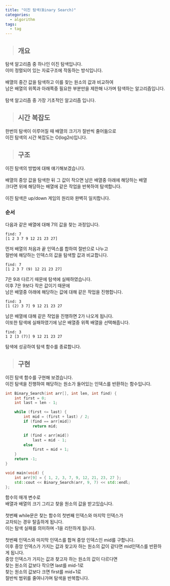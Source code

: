 ```yaml
---
title: "이진 탐색(Binary Search)"
categories:
  - algorithm
tags:
  - tag
---
```

> ## 개요

탐색 알고리즘 중 하나인 이진 탐색입니다.<br>
이미 정렬되어 있는 자료구조에 작동하는 방식입니다.<br>
<br>
배열의 중간 값을 탐색하고 이를 찾는 원소의 값과 비교하여<br>
남은 배열의 위쪽과 아래쪽중 필요한 부분만을 제한해 나가며 탐색하는 알고리즘입니다.<br>
<br>
탐색 알고리즘 중 가장 기초적인 알고리즘 입니다.
> ## 시간 복잡도

한번의 탐색이 이루어질 때 배열의 크기가 절반씩 줄어듦으로<br>
이진 탐색의 시간 복잡도는 O(log2n)입니다.
> ## 구조

이진 탐색의 방법에 대해 얘기해보겠습니다.<br>
<br>
배열의 중앙 값을 탐색한 뒤 그 값이 작으면 남은 배열중 아래에 해당하는 배열<br>
크다면 위에 해당하는 배열에 같은 작업을 반복하여 탐색합니다.<br>
<br>
이진 탐색은 up/down 게임의 원리와 완벽히 일치합니다.
### 순서
다음과 같은 배열에 대해 7의 값을 찾는 과정입니다.
```
find: 7
[1 2 3 7 9 12 21 23 27]
```
먼저 배열의 처음과 끝 인덱스를 합하여 절반으로 나누고<br>
절반에 해당하는 인덱스의 값을 탐색할 값과 비교합니다.
```
find: 7
[1 2 3 7 (9) 12 21 23 27]
```
7은 9과 다르기 때문에 탐색에 실패하였습니다.<br>
이후 7은 9보다 작은 값이기 때문에<br>
남은 배열중 아래에 해당하는 값에 대해 같은 작업을 진행합니다.
```
find: 3
[1 (2) 3 7] 9 12 21 23 27
```
남은 배열에 대해 같은 작업을 진행하면 2가 나오게 됩니다.<br>
이또한 탐색에 실패하였기에 남은 배열중 위쪽 배열을 선택해줍니다.
```
find: 3
1 2 [3 (7)] 9 12 21 23 27
```
탐색에 성공하여 탐색 함수를 종료합니다.
> ## 구현

이진 탐색 함수를 구현해 보겠습니다.<br>
이진 탐색을 진행하여 해당하는 원소가 들어있는 인덱스를 반환하는 함수입니다.
```cpp
int Binary_Search(int arr[], int len, int find) {
	int first = 0;
	int last = len - 1;

	while (first <= last) {
		int mid = (first + last) / 2;
		if (find == arr[mid])
			return mid;

		if (find < arr[mid])
			last = mid - 1;
		else
			first = mid + 1;
	}
	return -1;
}
```
```cpp
void main(void) {
	int arr[9] = { 1, 2, 3, 7, 9, 12, 21, 23, 27 };
	std::cout << Binary_Search(arr, 9, 7) << std::endl;
};
```
함수의 매개 변수로<br>
배열과 배열의 크기 그리고 찾을 원소의 값을 받고있습니다.<br>
<br>
첫번째 while문은 찾는 함수의 첫번째 인덱스와 마지막 인덱스가<br>
교차되는 경우 탈출하게 됩니다.<br>
이는 탐색 실패를 의미하며 -1을 리턴하게 됩니다.<br>
<br>
첫번째 인덱스와 마지막 인덱스를 합쳐 중앙 인덱스인 mid를 구합니다.<br>
이후 중앙 인덱스가 가지는 값과 찾고자 하는 원소의 값이 같다면
mid인덱스를 반환하게 됩니다.
<br>
중앙 인덱스가 가지는 값과 찾고자 하는 원소의 값이 다르다면<br>
찾는 원소의 값보다 작으면 last를 mid-1로<br>
찾는 원소의 값보다 크면 first를 mid+1로<br>
절반씩 범위를 줄여나가며 탐색을 반복합니다.
